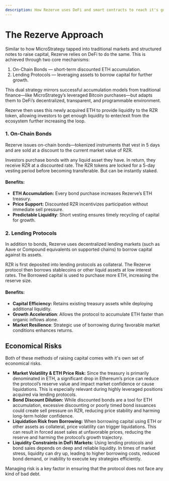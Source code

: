 ```yaml
---
description: How Rezerve uses DeFi and smart contracts to reach it's goal of 1 million ETH
---
```


# The Rezerve Approach

Similar to how MicroStrategy tapped into traditional markets and structured notes to raise capital, Rezerve relies on DeFi to do the same. This is achieved through two core mechanisms:

1. On-Chain Bonds — short-term discounted ETH accumulation.
2. Lending Protocols — leveraging assets to borrow capital for further growth.

This dual strategy mirrors successful accumulation models from traditional finance—like MicroStrategy’s leveraged Bitcoin purchases—but adapts them to DeFi’s decentralized, transparent, and programmable environment.&#x20;

Rezerve then uses this newly acquired ETH to provide liquidity to the RZR token, allowing investors to get enough liquidity to enter/exit from the ecosystem further increasing the loop.

### 1. On-Chain Bonds

Rezerve issues on-chain bonds—tokenized instruments that vest in 5 days and are sold at a discount to the current market value of RZR.

Investors purchase bonds with any liquid asset they have. In return, they receive RZR at a discounted rate. The RZR tokens are locked for a 5-day vesting period before becoming transferable. But can be instantly staked.

#### **Benefits:**

* **ETH Accumulation:** Every bond purchase increases Rezerve’s ETH treasury.
* **Price Support:** Discounted RZR incentivizes participation without immediate sell pressure.
* **Predictable Liquidity**: Short vesting ensures timely recycling of capital for growth.

### 2. Lending Protocols

In addition to bonds, Rezerve uses decentralized lending markets (such as Aave or Compound equivalents on supported chains) to borrow capital against its assets.

RZR is first deposited into lending protocols as collateral. The Rezerve protocol then borrows stablecoins or other liquid assets at low interest rates. The Borrowed capital is used to purchase more ETH, increasing the reserve size.

#### **Benefits:**

* **Capital Efficiency:** Retains existing treasury assets while deploying additional liquidity.
* **Growth Acceleration**: Allows the protocol to accumulate ETH faster than organic inflows alone.
* **Market Resilience**: Strategic use of borrowing during favorable market conditions enhances returns.

## Economical Risks

Both of these methods of raising capital comes with it's own set of economical risks.

* **Market Volatility & ETH Price Risk:** Since the treasury is primarily denominated in ETH, a significant drop in Ethereum’s price can reduce the protocol’s reserve value and impact market confidence or cause liquidations. This is especially relevant during highly leveraged positions acquired via lending protocols.
* **Bond Discount Dilution:** While discounted bonds are a tool for ETH accumulation, excessive discounting or poorly timed bond issuances could create sell pressure on RZR, reducing price stability and harming long-term holder confidence.
* **Liquidation Risk from Borrowing:** When borrowing capital using ETH or other assets as collateral, price volatility can trigger liquidations. This can result in forced asset sales at unfavorable prices, reducing the reserve and harming the protocol’s growth trajectory.
* **Liquidity Constraints in DeFi Markets:** Using lending protocols and bond sales depends on deep and reliable liquidity. In times of market stress, liquidity can dry up, leading to higher borrowing costs, reduced bond demand, or inability to execute key strategies efficiently.

Managing risk is a key factor in ensuring that the protocol does not face any kind of bad debt.

